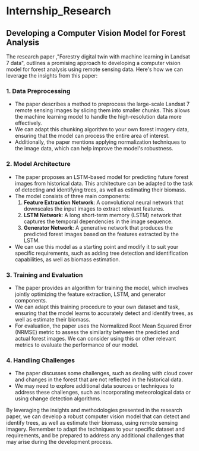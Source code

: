 # Internship_Research
## Developing a Computer Vision Model for Forest Analysis

The research paper ,"Forestry digital twin with machine learning in Landsat 7 data", outlines a promising approach to developing a computer vision model for forest analysis using remote sensing data. Here's how we can leverage the insights from this paper:

### 1. Data Preprocessing
- The paper describes a method to preprocess the large-scale Landsat 7 remote sensing images by slicing them into smaller chunks. This allows the machine learning model to handle the high-resolution data more effectively.
- We can adapt this chunking algorithm to your own forest imagery data, ensuring that the model can process the entire area of interest.
- Additionally, the paper mentions applying normalization techniques to the image data, which can help improve the model's robustness.

### 2. Model Architecture
- The paper proposes an LSTM-based model for predicting future forest images from historical data. This architecture can be adapted to the  task of detecting and identifying trees, as well as estimating their biomass.
- The model consists of three main components:
  1. **Feature Extraction Network**: A convolutional neural network that downscales the input images to extract relevant features.
  2. **LSTM Network**: A long short-term memory (LSTM) network that captures the temporal dependencies in the image sequence.
  3. **Generator Network**: A generative network that produces the predicted forest images based on the features extracted by the LSTM.
- We can use this model as a starting point and modify it to suit your specific requirements, such as adding tree detection and identification capabilities, as well as biomass estimation.

### 3. Training and Evaluation
- The paper provides an algorithm for training the model, which involves jointly optimizing the feature extraction, LSTM, and generator components.
- We can adapt this training procedure to your own dataset and task, ensuring that the model learns to accurately detect and identify trees, as well as estimate their biomass.
- For evaluation, the paper uses the Normalized Root Mean Squared Error (NRMSE) metric to assess the similarity between the predicted and actual forest images. We can consider using this or other relevant metrics to evaluate the performance of our model.

### 4. Handling Challenges
- The paper discusses some challenges, such as dealing with cloud cover and changes in the forest that are not reflected in the historical data.
- We may need to explore additional data sources or techniques to address these challenges, such as incorporating meteorological data or using change detection algorithms.

By leveraging the insights and methodologies presented in the research paper, we can develop a robust computer vision model that can detect and identify trees, as well as estimate their biomass, using remote sensing imagery. Remember to adapt the techniques to your specific dataset and requirements, and be prepared to address any additional challenges that may arise during the development process.

